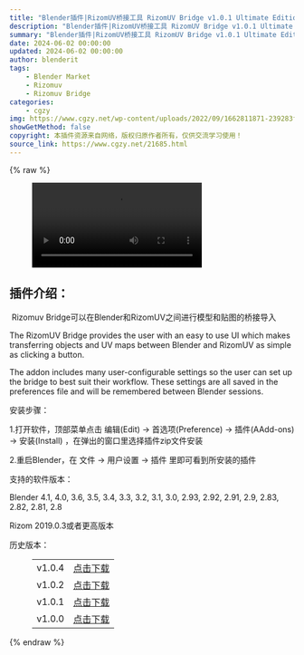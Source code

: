 ```yaml
---
title: "Blender插件|RizomUV桥接工具 RizomUV Bridge v1.0.1 Ultimate Edition + Link Edition"
description: "Blender插件|RizomUV桥接工具 RizomUV Bridge v1.0.1 Ultimate Edition + Link Edition"
summary: "Blender插件|RizomUV桥接工具 RizomUV Bridge v1.0.1 Ultimate Edition + Link Edition"
date: 2024-06-02 00:00:00
updated: 2024-06-02 00:00:00
author: blenderit
tags: 
    - Blender Market
    - Rizomuv
    - Rizomuv Bridge
categories:
    - cgzy
img: https://www.cgzy.net/wp-content/uploads/2022/09/1662811871-239283feb8c2e37.jpg
showGetMethod: false
copyright: 本插件资源来自网络，版权归原作者所有，仅供交流学习使用！
source_link: https://www.cgzy.net/21685.html
---
```


{% raw %}
<figure class="wp-block-video aligncenter"><video controls src="https://cloud.video.taobao.com/play/u/717183932/p/1/e/6/t/1/375810272618.mp4"></video></figure><div class="wp-block-pandastudio-title"><div class="title_style_01"><h2 id="h2-0">插件介绍：</h2></div></div><p class="is-style-text-indent-2em"> Rizomuv Bridge可以在Blender和RizomUV之间进行模型和贴图的桥接导入</p><p>The RizomUV Bridge provides the user with an easy to use UI which makes transferring objects and UV maps between Blender and RizomUV as simple as clicking a button.</p><p>The addon includes many user-configurable settings so the user can set up the bridge to best suit their workflow. These settings are all saved in the preferences file and will be remembered between Blender sessions.</p><div class="wp-block-pandastudio-title"><div class="title_style_01"><p>安装步骤：</p></div></div><p>1.打开软件，顶部菜单点击 编辑(Edit) → 首选项(Preference) → 插件(AAdd-ons) → 安装(Install) ，在弹出的窗口里选择插件zip文件安装</p><p>2.重启Blender，在 文件 → 用户设置 → 插件 里即可看到所安装的插件</p><div class="wp-block-pandastudio-tips"><div class="tip success "><p>支持的软件版本：</p>
<p>Blender 4.1, 4.0, 3.6, 3.5, 3.4, 3.3, 3.2, 3.1, 3.0, 2.93, 2.92, 2.91, 2.9, 2.83, 2.82, 2.81, 2.8</p>
<p>Rizom 2019.0.3或者更高版本</p>
</div></div><div class="wp-block-pandastudio-title"><div class="title_style_01"><p>历史版本：</p></div></div><figure class="wp-block-table has-medium-font-size"><table><tbody><tr><td>v1.0.4</td><td><a href="https://www.cgzy.net/go?_=faedbf53c7aHR0cHM6Ly9wYW4uYmFpZHUuY29tL3MvMWVIaFcxQm9SQ19oWmNFaXBLendBUHc%2FcHdkPTF1Yzg%3D" target="_blank">点击下载</a></td></tr><tr><td>v1.0.2</td><td><a href="https://www.cgzy.net/go?_=6044e95c90aHR0cHM6Ly9wYW4uYmFpZHUuY29tL3MvMTVUelZuNl80a2d3MXZWY0IzalU5NEE%2FcHdkPXowbXM%3D" target="_blank">点击下载</a></td></tr><tr><td>v1.0.1</td><td><a href="https://www.cgzy.net/go?_=7b4b2677d0aHR0cHM6Ly9wYW4uYmFpZHUuY29tL3MvMVc2V25HRGN5Z29uZmoyNFFYWmxuZUE%2FcHdkPWV4NTE%3D" target="_blank">点击下载</a></td></tr><tr><td>v1.0.0</td><td><a href="https://www.cgzy.net/go?_=c86b3b4317aHR0cHM6Ly9wYW4uYmFpZHUuY29tL3MvMUdtbjhEYlF0UmhDNmd4a2FPZDFhZFE%2FcHdkPWZrYTM%3D" target="_blank" rel="noreferrer noopener">点击下载</a></td></tr></tbody></table></figure>
<div style="display: none">cgzy</div>
{% endraw %}